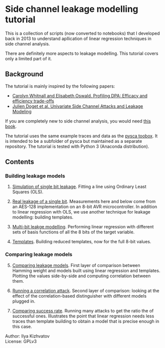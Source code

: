 # Side channel leakage modelling tutorial

This is a collection of scripts (now converted to notebooks) that I developed back in 2013 to understand apllication of linear regression techniques in side channel analysis.

There are definitely more aspects to leakage modelling. This tutorial covers only a limited part of it.

## Background

The tutorial is mainly inspired by the following papers:
* [Carolyn Whitnall and Elisabeth Oswald. Profiling DPA: Efficacy and efficiency trade-offs](https://eprint.iacr.org/2013/353)
* [Julien Doget et al. Univariate Side Channel Attacks and Leakage Modeling](https://eprint.iacr.org/2011/302)

If you are completely new to side channel analysis, you would need [this book](http://dpabook.org).

The tutorial uses the same example traces and data as the [pysca toobox](https://github.com/ikizhvatov/pysca). It is intended to be a subfolder of pysca but maintained as a separate repository. The tutorial is tested with Python 3 (Anaconda distribution).

## Contents

### Building leakage models

1. [Simulation of single bit leakage](1-Simulation.ipynb). Fitting a line using Ordinary Least Squares (OLS).

2. [Real leakage of a single bit](2-Singlebit.ipynb). Measurements here and below come from an AES-128 implementation on an 8-bit AVR microcontroller. In addition to linear regression with OLS, we use another technique for leakage modelling: building templates.

3. [Multi-bit leakge modelling](3-Multibit.ipynb). Performing linear regression with different sets of basis functions of all the 8 bits of the target variable.

4. [Templates](4-Templates.ipynb). Building reduced templates, now for the full 8-bit values.

### Comparing leakage models

5. [Comparing leakage models](5-CompareLeakageModels.ipynb). First layer of comparison between Hamming weight and models built using linear regression and templates. Plotting the values side-by-side and computing correlation between them.

6. [Running a correlation attack](6-CompareSingleAttack.ipynb). Second layer of comparison: looking at the effect of the correlation-based distinguisher with different models plugged in.

7. [Comparing success rate](7-SuccessRate.ipynb). Running many attacks to get the ratio the of successful ones. Illustrates the point that linear regression needs less traces than template building to obtain a model that is precise enough in this case.

Author: Ilya Kizhvatov<br>
License: GPLv3